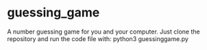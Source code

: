 # guessing_game
A number guessing game for you and your computer.
Just clone the repository and run the code file with: python3 guessinggame.py

